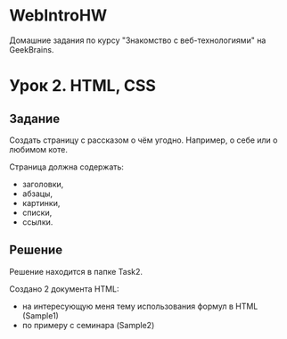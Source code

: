 # WebIntroHW
Домашние задания по курсу "Знакомство с веб-технологиями" на GeekBrains.

# Урок 2. HTML, CSS

## Задание

Создать страницу с рассказом о чём угодно. Например, о себе или о любимом коте.

Страница должна содержать:
 - заголовки,
 - абзацы,
 - картинки,
 - списки,
 - ссылки.

 ## Решение

 Решение находится в папке Task2.

 Создано 2 документа HTML:
  - на интересующую меня тему использования формул в HTML (Sample1)
  - по примеру с семинара (Sample2)